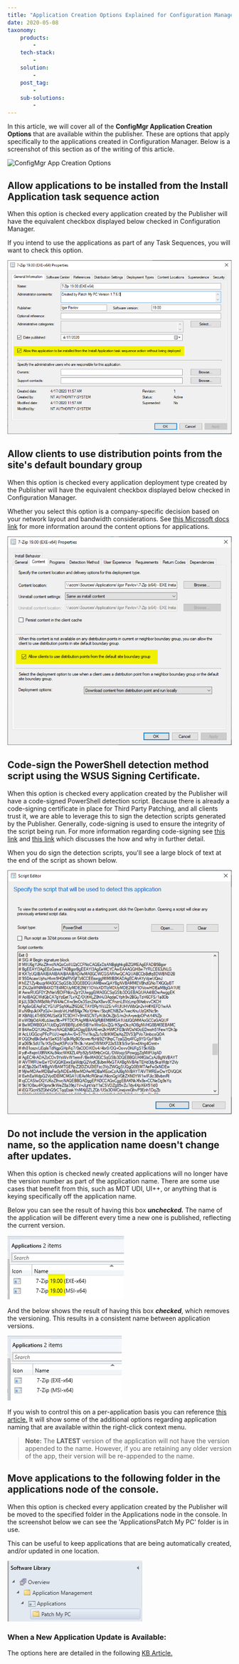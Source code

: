 ```yaml
---
title: "Application Creation Options Explained for Configuration Manager"
date: 2020-05-08
taxonomy:
    products:
        - 
    tech-stack:
        - 
    solution:
        - 
    post_tag:
        - 
    sub-solutions:
        - 
---
```


In this article, we will cover all of the **ConfigMgr Application Creation Options** that are available within the publisher. These are options that apply specifically to the applications created in Configuration Manager. Below is a screenshot of this section as of the writing of this article.

![ConfigMgr App Creation Options](images/ConfigMgr-App-Creation-Options.png)

## Allow applications to be installed from the Install Application task sequence action

When this option is checked every application created by the Publisher will have the equivalent checkbox displayed below checked in Configuration Manager.

If you intend to use the applications as part of any Task Sequences, you will want to check this option.

![](../../_images/this_option.png)

## Allow clients to use distribution points from the site's default boundary group

When this option is checked every application deployment type created by the Publisher will have the equivalent checkbox displayed below checked in Configuration Manager.

Whether you select this option is a company-specific decision based on your network layout and bandwidth considerations. See [this Microsoft docs link](https://docs.microsoft.com/en-us/mem/configmgr/apps/deploy-use/create-applications#bkmk_dt-content) for more information around the content options for applications.

![](../../_images/applications_for.png)

## Code-sign the PowerShell detection method script using the WSUS Signing Certificate.

When this option is checked every application created by the Publisher will have a code-signed PowerShell detection script. Because there is already a code-signing certificate in place for Third Party Patching, and all clients trust it, we are able to leverage this to sign the detection scripts generated by the Publisher. Generally, code-signing is used to ensure the integrity of the script being run. For more information regarding code-signing see [this link](https://docs.microsoft.com/en-us/previous-versions/windows/internet-explorer/ie-developer/platform-apis/ms537361\(v=vs.85\)) and [this link](https://docs.microsoft.com/en-us/powershell/module/microsoft.powershell.core/about/about_signing) which discusses the how and why in further detail.

When you do sign the detection scripts, you'll see a large block of text at the end of the script as shown below.

![](../../_images/shown_below.png)

## Do not include the version in the application name, so the application name doesn't change after updates.

When this option is checked newly created applications will no longer have the version number as part of the application name. There are some use cases that benefit from this, such as MDT UDI, UI++, or anything that is keying specifically off the application name.

Below you can see the result of having this box _**unchecked.**_ The name of the application will be different every time a new one is published, reflecting the current version.

![](../../_images/current_version.png)

And the below shows the result of having this box _**checked**_, which removes the versioning. This results in a consistent name between application versions.

![](../../_images/current_version_2.png)

If you wish to control this on a per-application basis you can reference [this article.](https://patchmypc.com/custom-options-available-for-third-party-updates-and-applications#custom-application-properties) It will show some of the additional options regarding application naming that are available within the right-click context menu.

> **Note:** The **LATEST** version of the application will not have the version appended to the name. However, if you are retaining any older version of the app, their version will be re-appended to the name.

## Move applications to the following folder in the applications node of the console.

When this option is checked every application created by the Publisher will be moved to the specified folder in the Applications node in the console. In the screenshot below we can see the 'ApplicationsPatch My PC' folder is in use.

This can be useful to keep applications that are being automatically created, and/or updated in one location.

![](../../_images/one_location.png)

### When a New Application Update is Available:

The options here are detailed in the following [KB Article.](https://patchmypc.com/base-install-update-options-explained)
